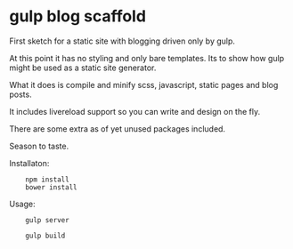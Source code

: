 gulp blog scaffold
==================


First sketch for a static site with blogging driven only by gulp.

At this point it has no styling and only bare templates.  Its to show how gulp might be used as a static site generator.

What it does is compile and minify scss, javascript, static pages and blog posts.

It includes livereload support so you can write and design on the fly.

There are some extra as of yet unused packages included.

Season to taste.

Installaton:

		npm install
		bower install

Usage:

		gulp server

		gulp build

